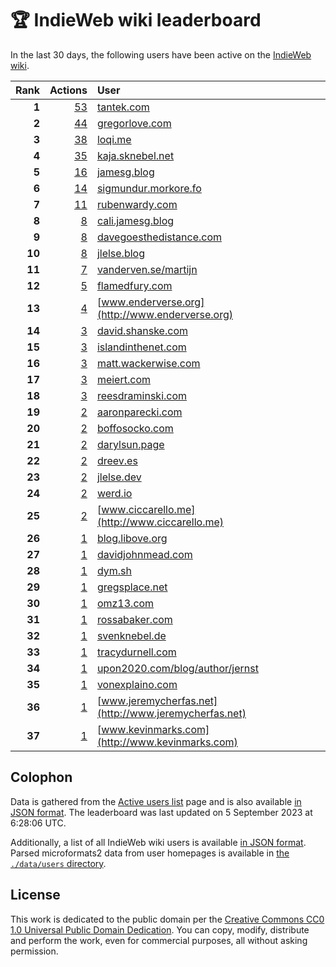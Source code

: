 # 🏆 IndieWeb wiki leaderboard

In the last 30 days, the following users have been active on the [IndieWeb wiki](https://indieweb.org).

| Rank | Actions | User |
|-----:|--------:|:-----|
| **1** | [53](https://indieweb.org/Special:Contributions/Tantek.com) | [tantek.com](http://tantek.com) |
| **2** | [44](https://indieweb.org/Special:Contributions/Gregorlove.com) | [gregorlove.com](http://gregorlove.com) |
| **3** | [38](https://indieweb.org/Special:Contributions/Loqi.me) | [loqi.me](http://loqi.me) |
| **4** | [35](https://indieweb.org/Special:Contributions/Kaja.sknebel.net) | [kaja.sknebel.net](http://kaja.sknebel.net) |
| **5** | [16](https://indieweb.org/Special:Contributions/Jamesg.blog) | [jamesg.blog](http://jamesg.blog) |
| **6** | [14](https://indieweb.org/Special:Contributions/Sigmundur.morkore.fo) | [sigmundur.morkore.fo](http://sigmundur.morkore.fo) |
| **7** | [11](https://indieweb.org/Special:Contributions/Rubenwardy.com) | [rubenwardy.com](http://rubenwardy.com) |
| **8** | [8](https://indieweb.org/Special:Contributions/Cali.jamesg.blog) | [cali.jamesg.blog](http://cali.jamesg.blog) |
| **9** | [8](https://indieweb.org/Special:Contributions/Davegoesthedistance.com) | [davegoesthedistance.com](http://davegoesthedistance.com) |
| **10** | [8](https://indieweb.org/Special:Contributions/Jlelse.blog) | [jlelse.blog](http://jlelse.blog) |
| **11** | [7](https://indieweb.org/Special:Contributions/Vanderven.se_martijn) | [vanderven.se/martijn](http://vanderven.se/martijn) |
| **12** | [5](https://indieweb.org/Special:Contributions/Flamedfury.com) | [flamedfury.com](http://flamedfury.com) |
| **13** | [4](https://indieweb.org/Special:Contributions/Www.enderverse.org) | [www.enderverse.org](http://www.enderverse.org) |
| **14** | [3](https://indieweb.org/Special:Contributions/David.shanske.com) | [david.shanske.com](http://david.shanske.com) |
| **15** | [3](https://indieweb.org/Special:Contributions/Islandinthenet.com) | [islandinthenet.com](http://islandinthenet.com) |
| **16** | [3](https://indieweb.org/Special:Contributions/Matt.wackerwise.com) | [matt.wackerwise.com](http://matt.wackerwise.com) |
| **17** | [3](https://indieweb.org/Special:Contributions/Meiert.com) | [meiert.com](http://meiert.com) |
| **18** | [3](https://indieweb.org/Special:Contributions/Reesdraminski.com) | [reesdraminski.com](http://reesdraminski.com) |
| **19** | [2](https://indieweb.org/Special:Contributions/Aaronparecki.com) | [aaronparecki.com](http://aaronparecki.com) |
| **20** | [2](https://indieweb.org/Special:Contributions/Boffosocko.com) | [boffosocko.com](http://boffosocko.com) |
| **21** | [2](https://indieweb.org/Special:Contributions/Darylsun.page) | [darylsun.page](http://darylsun.page) |
| **22** | [2](https://indieweb.org/Special:Contributions/Dreev.es) | [dreev.es](http://dreev.es) |
| **23** | [2](https://indieweb.org/Special:Contributions/Jlelse.dev) | [jlelse.dev](http://jlelse.dev) |
| **24** | [2](https://indieweb.org/Special:Contributions/Werd.io) | [werd.io](http://werd.io) |
| **25** | [2](https://indieweb.org/Special:Contributions/Www.ciccarello.me) | [www.ciccarello.me](http://www.ciccarello.me) |
| **26** | [1](https://indieweb.org/Special:Contributions/Blog.libove.org) | [blog.libove.org](http://blog.libove.org) |
| **27** | [1](https://indieweb.org/Special:Contributions/Davidjohnmead.com) | [davidjohnmead.com](http://davidjohnmead.com) |
| **28** | [1](https://indieweb.org/Special:Contributions/Dym.sh) | [dym.sh](http://dym.sh) |
| **29** | [1](https://indieweb.org/Special:Contributions/Gregsplace.net) | [gregsplace.net](http://gregsplace.net) |
| **30** | [1](https://indieweb.org/Special:Contributions/Omz13.com) | [omz13.com](http://omz13.com) |
| **31** | [1](https://indieweb.org/Special:Contributions/Rossabaker.com) | [rossabaker.com](http://rossabaker.com) |
| **32** | [1](https://indieweb.org/Special:Contributions/Svenknebel.de) | [svenknebel.de](http://svenknebel.de) |
| **33** | [1](https://indieweb.org/Special:Contributions/Tracydurnell.com) | [tracydurnell.com](http://tracydurnell.com) |
| **34** | [1](https://indieweb.org/Special:Contributions/Upon2020.com_blog_author_jernst) | [upon2020.com/blog/author/jernst](http://upon2020.com/blog/author/jernst) |
| **35** | [1](https://indieweb.org/Special:Contributions/Vonexplaino.com) | [vonexplaino.com](http://vonexplaino.com) |
| **36** | [1](https://indieweb.org/Special:Contributions/Www.jeremycherfas.net) | [www.jeremycherfas.net](http://www.jeremycherfas.net) |
| **37** | [1](https://indieweb.org/Special:Contributions/Www.kevinmarks.com) | [www.kevinmarks.com](http://www.kevinmarks.com) |


## Colophon

Data is gathered from the [Active users list](https://indieweb.org/Special:ActiveUsers) page and is also available [in JSON format](https://github.com/jgarber623/indieweb-wiki-leaderboard/blob/main/data/leaderboard.json). The leaderboard was last updated on 5 September 2023 at 6:28:06 UTC.

Additionally, a list of all IndieWeb wiki users is available [in JSON format](https://github.com/jgarber623/indieweb-wiki-leaderboard/blob/main/data/users.json). Parsed microformats2 data from user homepages is available in [the `./data/users` directory](https://github.com/jgarber623/indieweb-wiki-leaderboard/blob/main/data/users).

## License

This work is dedicated to the public domain per the [Creative Commons CC0 1.0 Universal Public Domain Dedication](https://creativecommons.org/publicdomain/zero/1.0/). You can copy, modify, distribute and perform the work, even for commercial purposes, all without asking permission.
